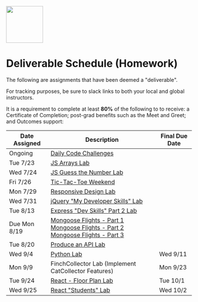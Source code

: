<img src="https://i.imgur.com/2y0Lyzy.png" height="100">

# Deliverable Schedule (Homework)

The following are assignments that have been deemed a "deliverable".

For tracking purposes, be sure to slack links to both your local and global instructors.

It is a requirement to complete at least **80%** of the following to to receive: a Certificate of Completion; post-grad benefits such as the Meet and Greet; and Outcomes support:

|Date Assigned|Description| Final Due Date |
|---|---|---|
|Ongoing|[Daily Code Challenges](https://git.generalassemb.ly/SEI-CC/daily-js-code-challenges)| |
|Tue 7/23|[JS Arrays Lab](https://git.generalassemb.ly/SEI-CC/SEI-CC-4/blob/master/work/w01/d2/04-js-arrays-lab.md)| |
|Wed 7/24|[JS Guess the Number Lab](https://git.generalassemb.ly/SEI-CC/SEI-CC-4/blob/master/work/w01/d3/04-js-objects-lab.md)| |
|Fri 7/26|[Tic-Tac-Toe Weekend](https://git.generalassemb.ly/SEI-CC/SEI-CC-4/tree/master/work/w01/d5/tic-tac-toe-weekend)| |
|Mon 7/29|[Responsive Design Lab](https://git.generalassemb.ly/SEI-CC/SEI-CC-4/blob/master/work/w02/d1/04-responsive-design-lab.md)| |
|Wed 7/31|[jQuery "My Developer Skills" Lab](https://git.generalassemb.ly/SEI-CC/SEI-CC-4/blob/master/work/w02/d3/03-04-jquery-lab.md)| |
|Tue 8/13|[Express "Dev Skills" Part 2 Lab](https://git.generalassemb.ly/SEI-CC/SEI-CC-4/blob/master/work/w04/d2/04-dev-skills-lab-part-2.md)| |
|Due Mon 8/19|[Mongoose Flights - Part 1](https://git.generalassemb.ly/SEI-CC/SEI-CC-4/blob/master/work/w04/d3/04-mongoose-flights-lab-part-1.md)<br>[Mongoose Flights - Part 2](https://git.generalassemb.ly/SEI-CC/SEI-CC-4/blob/master/work/w04/d4/04-mongoose-flights-lab-part-2.md)<br>[Mongoose Flights - Part 3](https://git.generalassemb.ly/SEI-CC/SEI-CC-4/blob/master/work/w04/d5/03-04-mongoose-flights-lab-part-3.md)| |
|Tue 8/20|[Produce an API Lab](https://git.generalassemb.ly/SEI-CC/SEI-CC-4/tree/master/work/w05/d2/04-producing-api-lab)| |
|Wed 9/4|[Python Lab](https://git.generalassemb.ly/SEI-CC/SEI-CC-4/blob/master/work/w07/d3/03-control-flow-lab/control-flow-lab.md)| Wed 9/11 |
|Mon 9/9|FinchCollector Lab (Implement CatCollector Features) | Mon 9/23 |
|Tue 9/24| [React - Floor Plan Lab](https://git.generalassemb.ly/SEI-CC/SEI-CC-4/blob/master/work/w10/d2/04-react-floorplan-lab.md) | Tue 10/1 |
|Wed 9/25| [React "Students" Lab](https://git.generalassemb.ly/SEI-CC/SEI-CC-4/blob/master/work/w10/d3/04-react-students-lab.md) | Wed 10/2 |





